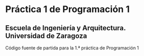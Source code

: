 # Práctica 1 de Programación 1
## Escuela de Ingeniería y Arquitectura. Universidad de Zaragoza 

Código fuente de partida para la 1.ª práctica de Programación 1
 
